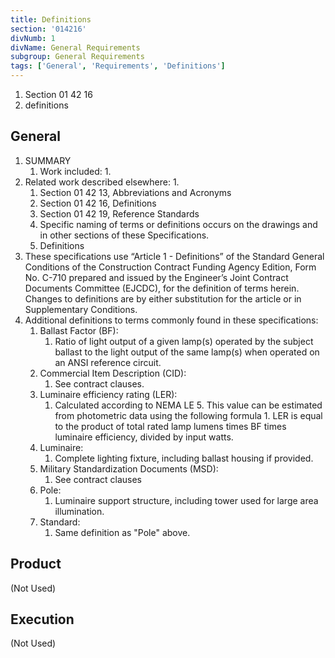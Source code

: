 ```yaml
---
title: Definitions
section: '014216'
divNumb: 1
divName: General Requirements
subgroup: General Requirements
tags: ['General', 'Requirements', 'Definitions']
---
```


   1. Section 01 42 16
   1. definitions

## General

1. SUMMARY
   1. Work included:
      1. 
2. Related work described elsewhere:
      1. 
	1. Section 01 42 13, Abbreviations and Acronyms
	2. Section 01 42 16, Definitions
	3. Section 01 42 19, Reference Standards
	4. Specific naming of terms or definitions occurs on the drawings and in other sections of these Specifications.
	5. Definitions
3. These specifications use “Article 1 - Definitions” of the Standard General Conditions of the Construction Contract Funding Agency Edition, Form No. C-710 prepared and issued by the Engineer’s Joint Contract Documents Committee (EJCDC), for the definition of terms herein. Changes to definitions are by either substitution for the article or in Supplementary Conditions.
4. Additional definitions to terms commonly found in these specifications:
	1. Ballast Factor (BF):
		1. Ratio of light output of a given lamp(s) operated by the subject ballast to the light output of the same lamp(s) when operated on an ANSI reference circuit.
	2. Commercial Item Description (CID):
		1. See contract clauses.
	3. Luminaire efficiency rating (LER):
		1. Calculated according to NEMA LE 5. This value can be estimated from photometric data using the following formula 1. LER is equal to the product of total rated lamp lumens times BF times luminaire efficiency, divided by input watts.
	4. Luminaire:
		1. Complete lighting fixture, including ballast housing if provided.
	5. Military Standardization Documents (MSD): 
		1. See contract clauses
	6. Pole: 
		1. Luminaire support structure, including tower used for large area illumination.
	7. Standard: 
		1. Same definition as "Pole" above.

## Product 

 (Not Used)


## Execution

 (Not Used)

